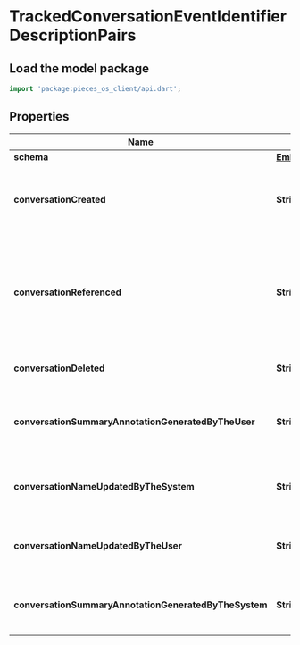 # TrackedConversationEventIdentifierDescriptionPairs

## Load the model package
```dart
import 'package:pieces_os_client/api.dart';
```

## Properties
Name | Type | Description | Notes
------------ | ------------- | ------------- | -------------
**schema** | [**EmbeddedModelSchema**](EmbeddedModelSchema) |  | [optional] 
**conversationCreated** | **String** | The key value pair for an conversation being created. | [optional] 
**conversationReferenced** | **String** | This means that an conversation was view/used while the user was looking at the default view. | [optional] 
**conversationDeleted** | **String** | A conversation was deleted | [optional] 
**conversationSummaryAnnotationGeneratedByTheUser** | **String** | A conversation summary was generated by the user | [optional] 
**conversationNameUpdatedByTheSystem** | **String** | A conversation was renamed by the system | [optional] 
**conversationNameUpdatedByTheUser** | **String** | A conversation was renamed by the user | [optional] 
**conversationSummaryAnnotationGeneratedByTheSystem** | **String** | A conversation summary was generated | [optional] 




